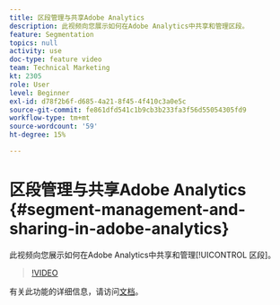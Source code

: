 ```yaml
---
title: 区段管理与共享Adobe Analytics
description: 此视频向您展示如何在Adobe Analytics中共享和管理区段。
feature: Segmentation
topics: null
activity: use
doc-type: feature video
team: Technical Marketing
kt: 2305
role: User
level: Beginner
exl-id: d78f2b6f-d685-4a21-8f45-4f410c3a0e5c
source-git-commit: fe861dfd541c1b9cb3b233fa3f56d55054305fd9
workflow-type: tm+mt
source-wordcount: '59'
ht-degree: 15%

---
```


#  区段管理与共享Adobe Analytics {#segment-management-and-sharing-in-adobe-analytics}

此视频向您展示如何在Adobe Analytics中共享和管理[!UICONTROL 区段]。

>[!VIDEO](https://video.tv.adobe.com/v/25402/?quality=12)

有关此功能的详细信息，请访问[文档](https://experienceleague.adobe.com/docs/analytics/components/segmentation/segmentation-workflow/seg-manage.html?lang=en)。
